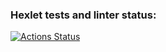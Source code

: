 ### Hexlet tests and linter status:
[![Actions Status](https://github.com/AndaisRin/python-for-data-analysts-project-100/actions/workflows/hexlet-check.yml/badge.svg)](https://github.com/AndaisRin/python-for-data-analysts-project-100/actions)